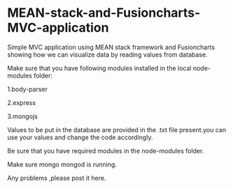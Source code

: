# MEAN-stack-and-Fusioncharts-MVC-application
Simple MVC application using MEAN stack framework and Fusioncharts showing how we can visualize data by reading values from database.

Make sure that you have following modules installed in the local node-modules folder:

1.body-parser

2.express

3.mongojs

Values to be put in the database are provided in the .txt file present.you can use your values and change the code accordingly.

Be sure that you have required modules in the node-modules folder.

Make sure mongo mongod is running.

Any problems ,please post it here.
